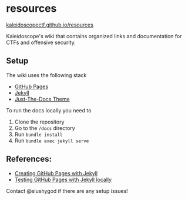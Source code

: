 # resources
[kaleidoscopectf.github.io/resources](https://kaleidoscopectf.github.io/resources)

Kaleidoscope's wiki that contains organized links and documentation for CTFs and offensive security.

## Setup
The wiki uses the following stack
 - [GitHub Pages](https://pages.github.com/)
 - [Jekyll](https://jekyllrb.com/)
 - [Just-The-Docs Theme](https://github.com/just-the-docs/just-the-docs)

To run the docs locally you need to
1. Clone the repository
2. Go to the `/docs` directory
3. Run `bundle install`
4. Run `bundle exec jekyll serve`

## References:
- [Creating GitHub Pages with Jekyll](https://docs.github.com/en/pages/setting-up-a-github-pages-site-with-jekyll/creating-a-github-pages-site-with-jekyll)
- [Testing GitHub Pages with Jekyll locally](https://docs.github.com/en/pages/setting-up-a-github-pages-site-with-jekyll/testing-your-github-pages-site-locally-with-jekyll?platform=linux)


Contact @slushygod if there are any setup issues!
